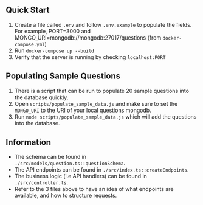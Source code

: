 ## Quick Start

1. Create a file called `.env` and follow `.env.example` to populate the fields. For example, PORT=3000 and MONGO_URI=mongodb://mongodb:27017/questions (from `docker-compose.yml`)
2. Run `docker-compose up --build`
3. Verify that the server is running by checking `localhost:PORT`

## Populating Sample Questions

1. There is a script that can be run to populate 20 sample questions into the database quickly.
2. Open `scripts/populate_sample_data.js` and make sure to set the `MONGO_URI` to the URI of your local questions mongodb.
3. Run `node scripts/populate_sample_data.js` which will add the questions into the database.

## Information

- The schema can be found in `./src/models/question.ts::questionSchema`.
- The API endpoints can be found in `./src/index.ts::createEndpoints`.
- The business logic (i.e API handlers) can be found in `./src/controller.ts`.
- Refer to the 3 files above to have an idea of what endpoints are available, and how to structure requests.
